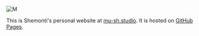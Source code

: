 ![M](../assets/m_icon.png)

This is Shemonti's personal website at [mu-sh.studio](https://mu-sh.studio). 
It is hosted on [GitHub Pages](https://pages.github.com/).
